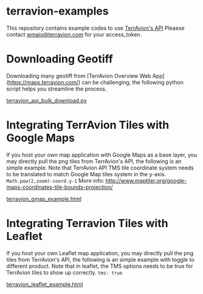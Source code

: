 # terravion-examples

This repository contains example codes to use [TerrAvion's API](http://docs.terravionv1.apiary.io/#)
Pleaese contact wmaio@terravion.com for your access_token.

Downloading Geotiff 
====================
Downloading many geotiff from [TerrAvion Overview Web App] (https://maps.terravion.com/) can be challenging, the following python script helps you streamline the process.

[terravion_api_bulk_download.py](https://github.com/terravion/terravion-examples/blob/master/terravion_api_bulk_download.py)

Integrating TerrAvion Tiles with Google Maps 
====================
If you host your own map application with Google Maps as a base layer, you may directly pull the png tiles from TerrAvion's API, the following is an simple example. Note that TerrAvion API TMS tile coordinate system needs to be translated to match Google Map tiles system in the y-axis. `Math.pow(2,zoom)-coord.y-1` More info: http://www.maptiler.org/google-maps-coordinates-tile-bounds-projection/

[terravion_gmap_example.html](https://github.com/terravion/terravion-examples/blob/master/terravion_gmap_example.html)

Integrating Terravion Tiles with Leaflet 
====================
If you host your own Leaflet map application, you may directly pull the png tiles from TerrAvion's API, the following is an simple example with toggle to different product. Note that in leaflet, the TMS options needs to be true for TerrAvion tiles to show up correctly. `tms: true`

[terravion_leaflet_example.html](https://github.com/terravion/terravion-examples/blob/master/terravion_leaflet_example.html)
